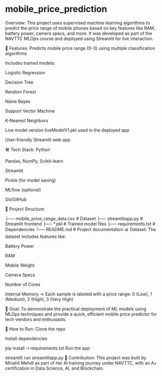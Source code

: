 # mobile_price_prediction
Overview:
This project uses supervised machine learning algorithms to predict the price range of mobile phones based on key features like RAM, battery power, camera specs, and more. It was developed as part of the NAVTTC MLOps course and deployed using Streamlit for live interaction.

🚀 Features:
Predicts mobile price range (0–3) using multiple classification algorithms

Includes trained models:

Logistic Regression

Decision Tree

Random Forest

Naive Bayes

Support Vector Machine

K-Nearest Neighbors

Live model version liveModelV1.pkl used in the deployed app

User-friendly Streamlit web app

🛠️ Tech Stack:
Python

Pandas, NumPy, Scikit-learn

Streamlit

Pickle (for model saving)

MLflow (optional)

Git/GitHub

📁 Project Structure:

├── mobile_price_range_data.csv        # Dataset
├── streamlitapp.py                    # Streamlit frontend
├── *.pkl                              # Trained model files
├── requirements.txt                   # Dependencies
└── README.md                          # Project documentation
📊 Dataset:
The dataset includes features like:

Battery Power

RAM

Mobile Weight

Camera Specs

Number of Cores

Internal Memory
→ Each sample is labeled with a price range:
0 (Low), 1 (Medium), 2 (High), 3 (Very High)

🎯 Goal:
To demonstrate the practical deployment of ML models using MLOps techniques and provide a quick, efficient mobile price predictor for tech vendors and enthusiasts.

🔗 How to Run:
Clone the repo

Install dependencies

pip install -r requirements.txt
Run the app

streamlit run streamlitapp.py
🤝 Contribution:
This project was built by Minahil Mehdi as part of her AI training journey under NAVTTC, with an A+ certification in Data Science, AI, and Blockchain.
